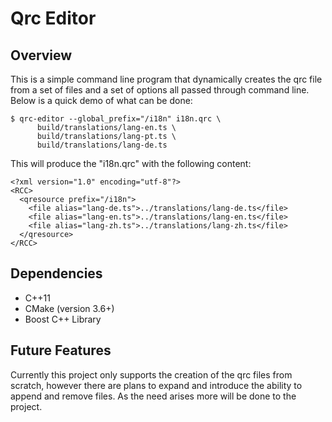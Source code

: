 # Qrc Editor

Overview
--------

This is a simple command line program that dynamically creates the qrc file
from a set of files and a set of options all passed through command line. Below
is a quick demo of what can be done:

	$ qrc-editor --global_prefix="/i18n" i18n.qrc \
	      build/translations/lang-en.ts \
	      build/translations/lang-pt.ts \
	      build/translations/lang-de.ts

This will produce the "i18n.qrc" with the following content:

	<?xml version="1.0" encoding="utf-8"?>
	<RCC>
	  <qresource prefix="/i18n">
	    <file alias="lang-de.ts">../translations/lang-de.ts</file>
	    <file alias="lang-en.ts">../translations/lang-en.ts</file>
	    <file alias="lang-zh.ts">../translations/lang-zh.ts</file>
	  </qresource>
	</RCC>

Dependencies
------------

* C++11
* CMake (version 3.6+)
* Boost C++ Library

Future Features
---------------

Currently this project only supports the creation of the qrc files from
scratch, however there are plans to expand and introduce the ability to append
and remove files. As the need arises more will be done to the project.
